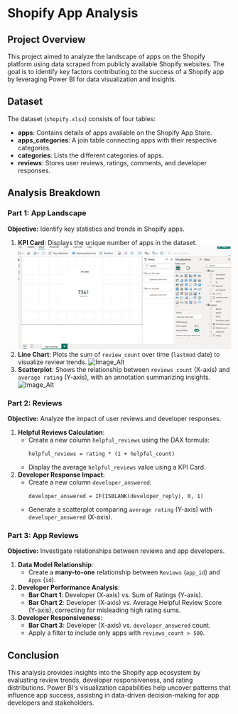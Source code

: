 # Shopify App Analysis

## Project Overview
This project aimed to analyze the landscape of apps on the Shopify platform using data scraped from publicly available Shopify websites. The goal is to identify key factors contributing to the success of a Shopify app by leveraging Power BI for data visualization and insights.

## Dataset
The dataset (`shopify.xlsx`) consists of four tables:
- **apps**: Contains details of apps available on the Shopify App Store.
- **apps_categories**: A join table connecting apps with their respective categories.
- **categories**: Lists the different categories of apps.
- **reviews**: Stores user reviews, ratings, comments, and developer responses.

## Analysis Breakdown

### Part 1: App Landscape
**Objective:** Identify key statistics and trends in Shopify apps.

1. **KPI Card**: Displays the unique number of apps in the dataset.
   ![Image_Alt](https://github.com/Myschika/powerbiproject/blob/b961e584735f79572e5356addffdca579eb6b2ef/Screenshot%201.png)
3. **Line Chart**: Plots the sum of `review_count` over time (`lastmod` date) to visualize review trends.
    ![Image_Alt](image_url) 
5. **Scatterplot**: Shows the relationship between `reviews_count` (X-axis) and `average rating` (Y-axis), with an annotation summarizing insights.
   ![Image_Alt](image_url)

### Part 2: Reviews
**Objective:** Analyze the impact of user reviews and developer responses.

1. **Helpful Reviews Calculation**:
   - Create a new column `helpful_reviews` using the DAX formula:  
     ```DAX
     helpful_reviews = rating * (1 + helpful_count)
     ```
   - Display the average `helpful_reviews` value using a KPI Card.
2. **Developer Response Impact**:
   - Create a new column `developer_answered`:  
     ```DAX
     developer_answered = IF(ISBLANK(developer_reply), 0, 1)
     ```
   - Generate a scatterplot comparing `average rating` (Y-axis) with `developer_answered` (X-axis).

### Part 3: App Reviews
**Objective:** Investigate relationships between reviews and app developers.

1. **Data Model Relationship**:
   - Create a **many-to-one** relationship between `Reviews` (`app_id`) and `Apps` (`id`).
2. **Developer Performance Analysis**:
   - **Bar Chart 1**: Developer (X-axis) vs. Sum of Ratings (Y-axis).
   - **Bar Chart 2**: Developer (X-axis) vs. Average Helpful Review Score (Y-axis), correcting for misleading high rating sums.
3. **Developer Responsiveness**:
   - **Bar Chart 3**: Developer (X-axis) vs. `developer_answered` count.
   - Apply a filter to include only apps with `reviews_count > 500`.

## Conclusion
This analysis provides insights into the Shopify app ecosystem by evaluating review trends, developer responsiveness, and rating distributions. Power BI's visualization capabilities help uncover patterns that influence app success, assisting in data-driven decision-making for app developers and stakeholders.
